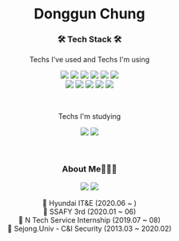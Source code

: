 
<h1 align="center"> Donggun Chung </h1>

<h3 align="center">🛠 Tech Stack 🛠</h3>
<p align="center"> Techs I've used and Techs I'm using </p>

<p align="center">
<img src="https://img.shields.io/badge/Java-007396?style=flat-square&logo=Java&logoColor=white" style="border-radius:10%;"/>
<img src="https://img.shields.io/badge/Spring-6DB33F?style=flat-square&logo=Spring&logoColor=white" style="border-radius:10%;"/>
<img src="https://img.shields.io/badge/SpringBoot-6DB33F?style=flat-square&logo=SpringBoot&logoColor=white" style="border-radius:10%;"/>
<img src="https://img.shields.io/badge/Oracle-F80000?style=flat-square&logo=Oracle&logoColor=white" style="border-radius:10%;"/>
<img src="https://img.shields.io/badge/MySQL-4479A1?style=flat-square&logo=MySQL&logoColor=white" style="border-radius:10%;"/>
<img src="https://img.shields.io/badge/Linux-FCC624?style=flat-square&logo=Linux&logoColor=white" style="border-radius:10%;"/>
<br/>
<img src="https://img.shields.io/badge/HTML5-E34F26?style=flat-square&logo=HTML5&logoColor=white" style="border-radius:10%;"/>
<img src="https://img.shields.io/badge/CSS3-1572B6?style=flat-square&logo=CSS3&logoColor=white" style="border-radius:10%;"/>
<img src="https://img.shields.io/badge/JavaScript-F7DF1E?style=flat-square&logo=JavaScript&logoColor=white" style="border-radius:10%;"/>
<img src="https://img.shields.io/badge/jQuery-0769AD?style=flat-square&logo=jQuery&logoColor=white" style="border-radius:10%;"/>
<img src="https://img.shields.io/badge/JPA-007396?style=flat-square&logo=JPA&logoColor=white" style="border-radius:10%;"/>
</p>

<br/>
<p align="center"> Techs I'm studying </p>
<p align="center">

<img src="https://img.shields.io/badge/AWS-yellow?style=flat-square&logo=AWS&logoColor=white" style="border-radius:10%;"/>
<img src="https://img.shields.io/badge/Docker-blue?style=flat-square&logo=Docker&logoColor=white" style="border-radius:10%;"/>
</p>
  
<br/>
<h3 align="center">About Me🧑🏻‍💻</h3>
<p align="center">
<!--<a target="_blank" href="https://github.com/chungdk1993"><img src="https://img.shields.io/badge/GitHub-181717?style=flat-square&logo=GitHub&logoColor=white" style="border-radius:10%;"/></a>-->
<a target="_blank" href="https://chungdk.tistory.com/"><img src="https://img.shields.io/badge/Blog-00B336?style=flat-square&logoColor=white" style="border-radius:10%;"/></a>
<a target="_blank" href="https://www.notion.so/dkworld/a9f3e42a1bb14f3695427f28e7e5d8b5"><img src="https://img.shields.io/badge/Notion-000000?style=flat-square&logo=Notion&logoColor=white" style="border-radius:10%;"/></a><br/>
</p>
<p align="center"> 
📌 Hyundai IT&E (2020.06 ~ )<br/>
📌 SSAFY 3rd (2020.01 ~ 06)<br/>
📌 N Tech Service Internship (2019.07 ~ 08)<br/>
📌 Sejong.Univ - C&I Security (2013.03 ~ 2020.02)<br/>
</p>
